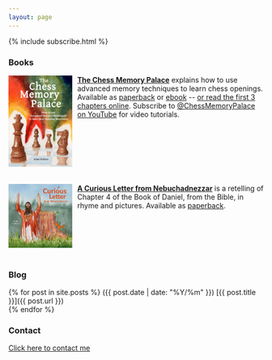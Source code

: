 ```yaml
---
layout: page
---
```


  <!-- Subscription form in its own wrapper -->
  <div class="index-subscribe">
    {% include subscribe.html %} 
  </div>

<h3>Books</h3>

<a href="https://smile.amazon.com/dp/B0BR9DQMVS"><img src="/assets/homepage/ChessCover4.png" height="25%" width="25%" style="margin: 0px 10px 20px 0px; float: left;">
<b>The Chess Memory Palace</b></a> explains how to use advanced memory techniques to learn chess openings. Available as [paperback](https://smile.amazon.com/dp/B0BR9DQMVS) or [ebook](https://www.etsy.com/listing/1368398070) -- [or read the first 3 chapters online](/chessmemorypalace). Subscribe to [@ChessMemoryPalace on YouTube](https://www.youtube.com/@ChessMemoryPalace) for video tutorials.
<div style="clear: both;"></div>

<a href="https://smile.amazon.com/Curious-Letter-Nebuchadnezzar-John-Holden/dp/B09FS5DSJK"><img src="/assets/homepage/NebCover2.png" height="25%" width="25%" style="margin: 0px 10px 20px 0px; float: left;">
<b>A Curious Letter from Nebuchadnezzar</b></a> is a retelling of Chapter 4 of the Book of Daniel, from the Bible, in rhyme and pictures. Available as [paperback](https://smile.amazon.com/Curious-Letter-Nebuchadnezzar-John-Holden/dp/B09FS5DSJK).
<div style="clear: both;"></div>

<h3>Blog</h3>

{% for post in site.posts %}
<span class="date-home">({{ post.date | date: "%Y/%m" }})</span> [{{ post.title }}]({{ post.url }}) <br>
{% endfor %}

<!---
<img src="/assets/homepage/SnailBrightSmall2.jpg" height="100%" width="100%" style="margin: 0px 0px 20px 0px; float: center;">
--->

<h3>Contact</h3>

[Click here to contact me](https://docs.google.com/forms/d/e/1FAIpQLScYNyYMXEeDmbTU0U2UCoyCN1fyd7xRho3S-ddgzg6S6a3bLw/viewform?usp=sf_link)
